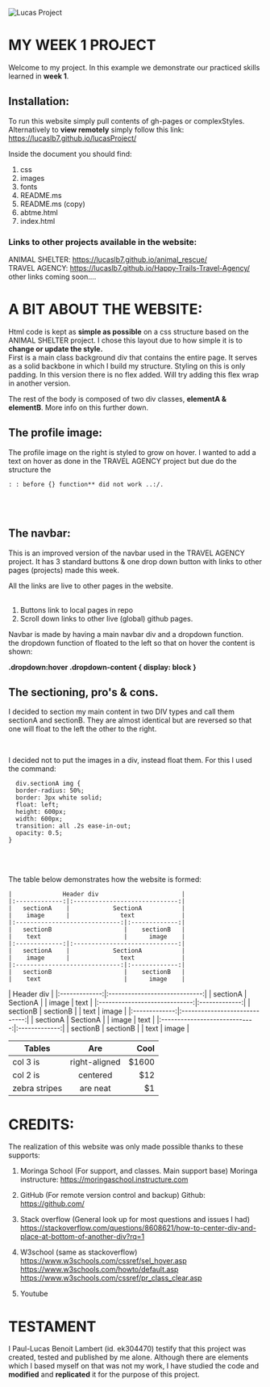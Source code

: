 

![Lucas Project]("https://github.com/lucasLB7/lucasProject/tree/gh-pages/images/me.jpg")


# MY WEEK 1 PROJECT

Welcome to my project. In this example we demonstrate our practiced skills learned in __week 1__.

## Installation:

To run this website simply pull contents of gh-pages or complexStyles.  Alternatively to __view remotely__ simply follow this link:
 https://lucaslb7.github.io/lucasProject/

 Inside the document you should find:

1. css
2. images
3. fonts
4. README.ms
5. README.ms (copy)
6. abtme.html
7. index.html

### Links to other projects available in the website:
ANIMAL SHELTER: https://lucaslb7.github.io/animal_rescue/
<br>
TRAVEL AGENCY: https://lucaslb7.github.io/Happy-Trails-Travel-Agency/
other links coming soon....

# A BIT ABOUT THE WEBSITE:

Html code is kept as __simple as possible__ on a css structure based on the ANIMAL SHELTER project.
I chose this layout due to how simple it is to __change or update the style.__
<br>
First is a main class background div that contains the entire page. It serves as a solid backbone in which I build my structure. Styling on this is only padding. In this version there is no flex added. Will try adding this flex wrap in another version.

The rest of the body is composed of two div classes, __elementA & elementB__. More info on this further down.

## The profile image:

The profile image on the right is styled to grow on hover. I wanted to add a text on hover as done in the TRAVEL AGENCY project but due do the structure the
```
: : before {} function** did not work ..:/.

```

<br><br>

## The navbar:

This is an improved version of the navbar used in the TRAVEL AGENCY  project. It has 3 standard buttons & one drop down button with links to other pages (projects) made this week.

All the links are live to other pages in the website. <br><br>


1. Buttons link to local pages in repo
2. Scroll down links to other live (global) github pages.

Navbar is made by having a main navbar div and a dropdown function. <br>
the dropdown function of floated to the left so that on hover the content is shown:<br>

**.dropdown:hover .dropdown-content { display: block }**

## The sectioning, pro's & cons.

I decided to section my main content in two DIV types and call them sectionA and sectionB. They are almost identical but are reversed so that one will float to the left the other to the right.

<br>

I decided not to put the images in a div, instead float them. For this I used the command:

```
  div.sectionA img {
  border-radius: 50%;
  border: 3px white solid;
  float: left;
  height: 600px;
  width: 600px;
  transition: all .2s ease-in-out;
  opacity: 0.5;
}
```
<br><br>

The table below demonstrates how the website is formed:
```
|              Header div                       |
|:-------------:|:-----------------------------:|
|   sectionA    |            SectionA           |
|    image      |              text             |
|:-----------------------------:|:-------------:|
|   sectionB                    |    sectionB   |
|    text                       |      image    |
|:-------------:|:-----------------------------:|
|   sectionA    |            SectionA           |
|    image      |              text             |
|:-----------------------------:|:-------------:|
|   sectionB                    |    sectionB   |
|    text                       |      image    |

```
|              Header div                       |
|:-------------:|:-----------------------------:|
|   sectionA    |            SectionA           |
|    image      |              text             |
|:-----------------------------:|:-------------:|
|   sectionB                    |    sectionB   |
|    text                       |      image    |
|:-------------:|:-----------------------------:|
|   sectionA    |            SectionA           |
|    image      |              text             |
|:-----------------------------:|:-------------:|
|   sectionB                    |    sectionB   |
|    text                       |      image    |

| Tables        | Are           | Cool  |
| ------------- |:-------------:| -----:|
| col 3 is      | right-aligned | $1600 |
| col 2 is      | centered      |   $12 |
| zebra stripes | are neat      |    $1 |

# CREDITS:

The realization of this website was only made possible thanks to these supports:

1. Moringa School (For support, and classes. Main support base)
Moringa instructure: https://moringaschool.instructure.com
2. GitHub (For remote version control and backup)
Github: https://github.com/
3. Stack overflow (General look up for most questions and issues I had)
https://stackoverflow.com/questions/8608621/how-to-center-div-and-place-at-bottom-of-another-div?rq=1

4. W3school (same as stackoverflow)
https://www.w3schools.com/cssref/sel_hover.asp
https://www.w3schools.com/howto/default.asp
https://www.w3schools.com/cssref/pr_class_clear.asp

5. Youtube



# TESTAMENT

I Paul-Lucas Benoit Lambert (id. ek304470) testify that this project was created, tested and published by me alone.
Although there are elements which I based myself on that was not my work, I have studied the code and __modified__ and __replicated__ it for the purpose of this project.
